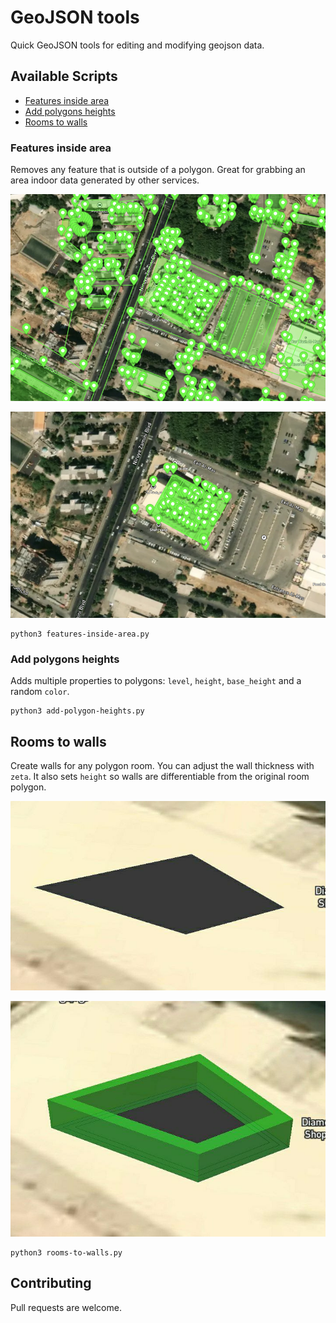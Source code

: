 # GeoJSON tools

Quick GeoJSON tools for editing and modifying geojson data.

## Available Scripts

- [Features inside area](#features-inside-area)
- [Add polygons heights](#add-polygons-heights)
- [Rooms to walls](#rooms-to-walls)

### Features inside area

Removes any feature that is outside of a polygon. Great for grabbing an area indoor data generated by other services.

![before](img/features-inside-area-before.png)

![after](img/features-inside-area-after.png)

```
python3 features-inside-area.py
```

### Add polygons heights

Adds multiple properties to polygons: `level`, `height`, `base_height` and a random `color`.

```
python3 add-polygon-heights.py
```

## Rooms to walls

Create walls for any polygon room. You can adjust the wall thickness with `zeta`. It also sets `height` so walls are differentiable from the original room polygon.

![before](img/rooms-to-walls-before.jpeg)

![after](img/rooms-to-walls-after.jpeg)

```
python3 rooms-to-walls.py
```

## Contributing

Pull requests are welcome.
